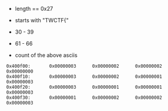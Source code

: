 - length == 0x27
- starts with "TWCTF{"

- 30 - 39
- 61 - 66
- count of the above asciis
```
0x400f00:       0x00000003      0x00000002      0x00000002      0x00000000
0x400f10:       0x00000003      0x00000002      0x00000001      0x00000003
0x400f20:       0x00000003      0x00000001      0x00000001      0x00000003
0x400f30:       0x00000001      0x00000002      0x00000002      0x00000003
```
